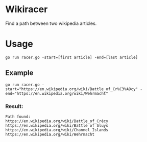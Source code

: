 # Wikiracer

Find a path between two wikipedia articles.

# Usage

```
go run racer.go -start=[first article] -end=[last article]
```

## Example

```
go run racer.go -start="https://en.wikipedia.org/wiki/Battle_of_Cr%C3%A9cy" -end="https://en.wikipedia.org/wiki/Wehrmacht"
```

### Result:

```
Path found:
https://en.wikipedia.org/wiki/Battle_of_Crécy
https://en.wikipedia.org/wiki/Battle of Sluys
https://en.wikipedia.org/wiki/Channel Islands
https://en.wikipedia.org/wiki/Wehrmacht
```
